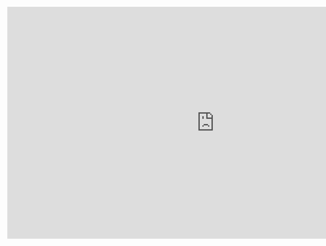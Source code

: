 <iframe 
style="width:950px; aspect-ratio:16/9; margin-top: 2em;" 
src="https://www.bilibili.com/video/BV1p8mzYkErX/?spm_id_from=333.1007.tianma.2-3-6.click&vd_source=0ce952d9877a1661b784ea965e0219d9" 
frameborder="0" 
allow="accelerometer; autoplay; clipboard-write; encrypted-media; gyroscope; picture-in-picture; web-share" 
allowfullscreen>
</iframe>
